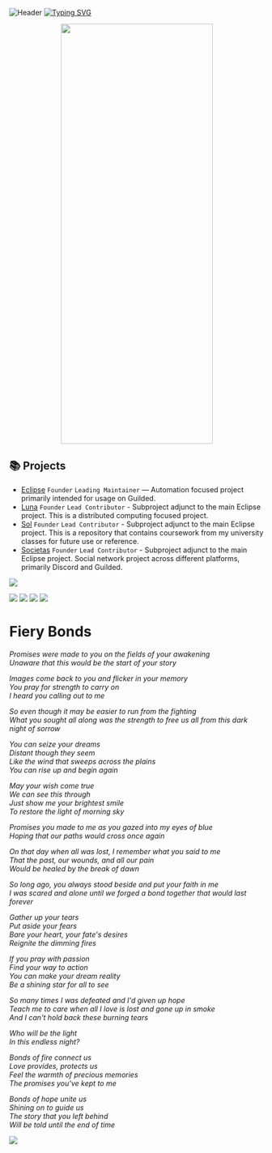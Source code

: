 ![Header](https://i.imgur.com/lMv4Nog.jpg)
[![Typing SVG](https://readme-typing-svg.herokuapp.com?font=Fira+Code&size=33&pause=1000&color=F7F7F7&center=true&vCenter=true&repeat=false&width=435&lines=The+Ocean's+Gray+Waves)](https://git.io/typing-svg)


<p align="center">
  <img width="300" height="830" src="https://i.imgur.com/a2zPVa7.png">
</p>

## 📚 Projects

- [Eclipse](https://github.com/Reisonantia/Eclipse) `Founder` `Leading Maintainer` — Automation focused project primarily intended for usage on Guilded.
- [Luna](https://github.com/Reisonantia/Luna) `Founder` `Lead Contributor` - Subproject adjunct to the main Eclipse project. This is a distributed computing focused project.
- [Sol](https://github.com/Reisonantia/Sol) `Founder` `Lead Contributor` - Subproject adjunct to the main Eclipse project. This is a repository that contains coursework from my university classes for future use or reference.
- [Societas](https://beacons.ai/reisonantia) `Founder` `Lead Contributor` - Subproject adjunct to the main Eclipse project. Social network project across different platforms, primarily Discord and Guilded.

![](https://komarev.com/ghpvc/?username=Reisonantia&color=lightgrey)


![](https://github-profile-summary-cards.vercel.app/api/cards/profile-details?username=Reisonantia&theme=github_dark)
![](https://github-profile-summary-cards.vercel.app/api/cards/most-commit-language?username=Reisonantia&theme=github_dark)
![](https://github-profile-summary-cards.vercel.app/api/cards/stats?username=Reisonantia&theme=github_dark)
![](https://github-profile-summary-cards.vercel.app/api/cards/productive-time?username=Reisonantia&theme=github_dark)

# Fiery Bonds
*Promises were made to you on the fields of your awakening  
Unaware that this would be the start of your story*

*Images come back to you and flicker in your memory  
You pray for strength to carry on  
I heard you calling out to me*

*So even though it may be easier to run from the fighting  
What you sought all along was the strength to free us all from this dark night of sorrow*

*You can seize your dreams  
Distant though they seem  
Like the wind that sweeps across the plains  
You can rise up and begin again*

*May your wish come true  
We can see this through  
Just show me your brightest smile  
To restore the light of morning sky*

*Promises you made to me as you gazed into my eyes of blue  
Hoping that our paths would cross once again*

*On that day when all was lost, I remember what you said to me  
That the past, our wounds, and all our pain  
Would be healed by the break of dawn*

*So long ago, you always stood beside and put your faith in me  
I was scared and alone until we forged a bond together that would last forever*

*Gather up your tears  
Put aside your fears  
Bare your heart, your fate's desires  
Reignite the dimming fires*

*If you pray with passion  
Find your way to action  
You can make your dream reality  
Be a shining star for all to see*

*So many times I was defeated and I'd given up hope  
Teach me to care when all I love is lost and gone up in smoke  
And I can't hold back these burning tears*

*Who will be the light  
In this endless night?*

*Bonds of fire connect us  
Love provides, protects us  
Feel the warmth of precious memories  
The promises you've kept to me*

*Bonds of hope unite us  
Shining on to guide us  
The story that you left behind  
Will be told until the end of time*


![](https://i.imgur.com/b6Xj9oa.png)

